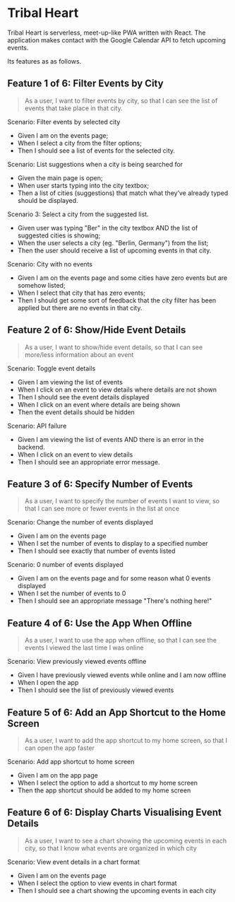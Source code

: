 # Tribal Heart

Tribal Heart is serverless, meet-up-like PWA written with React. The application makes contact with the Google Calendar API to fetch upcoming events.

Its features as as follows.

## Feature 1 of 6: Filter Events by City

> As a user, I want to filter events by city, so that I can see the list of events that take place in that city.

Scenario: Filter events by selected city

- Given I am on the events page;
- When I select a city from the filter options;
- Then I should see a list of events for the selected city.

Scenario: List suggestions when a city is being searched for

- Given the main page is open;
- When user starts typing into the city textbox;
- Then a list of cities (suggestions) that match what they’ve already typed should be displayed.

Scenario 3: Select a city from the suggested list.

- Given user was typing "Ber" in the city textbox AND the list of suggested cities is showing;
- When the user selects a city (eg. "Berlin, Germany") from the list;
- Then the user should receive a list of upcoming events in that city.

Scenario: City with no events

- Given I am on the events page and some cities have zero events but are somehow listed;
- When I select that city that has zero events;
- Then I should get some sort of feedback that the city filter has been applied but there are no events in that city.

## Feature 2 of 6: Show/Hide Event Details

> As a user, I want to show/hide event details, so that I can see more/less information about an event

Scenario: Toggle event details

- Given I am viewing the list of events
- When I click on an event to view details where details are not shown
- Then I should see the event details displayed
- When I click on an event where details are being shown
- Then the event details should be hidden

Scenario: API failure

- Given I am viewing the list of events AND there is an error in the backend.
- When I click on an event to view details
- Then I should see an appropriate error message.

## Feature 3 of 6: Specify Number of Events

> As a user, I want to specify the number of events I want to view, so that I can see more or fewer events in the list at once

Scenario: Change the number of events displayed

- Given I am on the events page
- When I set the number of events to display to a specified number
- Then I should see exactly that number of events listed

Scenario: 0  number of events displayed

- Given I am on the events page and for some reason what 0 events displayed
- When I set the number of events to 0
- Then I should see an appropriate message "There's nothing here!"

## Feature 4 of 6: Use the App When Offline

> As a user, I want to use the app when offline, so that I can see the events I viewed the last time I was online

Scenario: View previously viewed events offline

- Given I have previously viewed events while online and I am now offline
- When I open the app
- Then I should see the list of previously viewed events

## Feature 5 of 6: Add an App Shortcut to the Home Screen

> As a user, I want to add the app shortcut to my home screen, so that I can open the app faster

Scenario: Add app shortcut to home screen

- Given I am on the app page
- When I select the option to add a shortcut to my home screen
- Then the app shortcut should be added to my home screen

## Feature 6 of 6: Display Charts Visualising Event Details

> As a user, I want to see a chart showing the upcoming events in each city, so that I know what events are organized in which city

Scenario: View event details in a chart format

- Given I am on the events page
- When I select the option to view events in chart format
- Then I should see a chart showing the upcoming events in each city